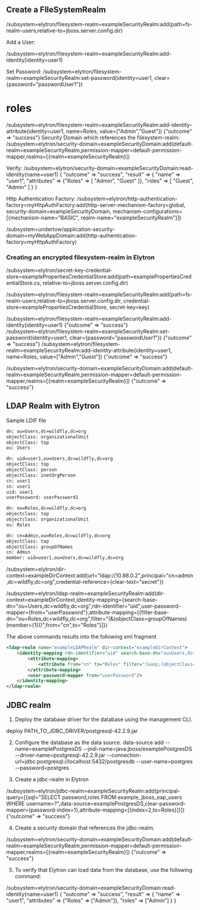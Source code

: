 ## Create a FIleSystemRealm

/subsystem=elytron/filesystem-realm=exampleSecurityRealm:add(path=fs-realm-users,relative-to=jboss.server.config.dir)

Add a User:

/subsystem=elytron/filesystem-realm=exampleSecurityRealm:add-identity(identity=user1)

Set Password:
/subsystem=elytron/filesystem-realm=exampleSecurityRealm:set-password(identity=user1, clear={password="passwordUser1"})

# roles
/subsystem=elytron/filesystem-realm=exampleSecurityRealm:add-identity-attribute(identity=user1, name=Roles, value=["Admin","Guest"])
{"outcome" => "success"}
Security Domain which references the filesystem-realm:
/subsystem=elytron/security-domain=exampleSecurityDomain:add(default-realm=exampleSecurityRealm,permission-mapper=default-permission-mapper,realms=[{realm=exampleSecurityRealm}])

Verify:
/subsystem=elytron/security-domain=exampleSecurityDomain:read-identity(name=user1)
{
    "outcome" => "success",
    "result" => {
        "name" => "user1",
        "attributes" => {"Roles" => [
            "Admin",
            "Guest"
        ]},
        "roles" => [
            "Guest",
            "Admin"
        ]
    }
}

Http Authentication Factory:
/subsystem=elytron/http-authentication-factory=myHttpAuthFactory:add(http-server-mechanism-factory=global, security-domain=exampleSecurityDomain, mechanism-configurations=[{mechanism-name="BASIC", realm-name="exampleSecurityRealm"}])

/subsystem=undertow/application-security-domain=myWebAppDomain:add(http-authentication-factory=myHttpAuthFactory)

### Creating an encrypted filesystem-realm in Elytron 

/subsystem=elytron/secret-key-credential-store=examplePropertiesCredentialStore:add(path=examplePropertiesCredentialStore.cs, relative-to=jboss.server.config.dir)

/subsystem=elytron/filesystem-realm=exampleSecurityRealm:add(path=fs-realm-users,relative-to=jboss.server.config.dir, credential-store=examplePropertiesCredentialStore, secret-key=key)

/subsystem=elytron/filesystem-realm=exampleSecurityRealm:add-identity(identity=user1)
{"outcome" => "success"}
/subsystem=elytron/filesystem-realm=exampleSecurityRealm:set-password(identity=user1, clear={password="passwordUser1"})
{"outcome" => "success"}
/subsystem=elytron/filesystem-realm=exampleSecurityRealm:add-identity-attribute(identity=user1, name=Roles, value=["Admin","Guest"])
{"outcome" => "success"}

/subsystem=elytron/security-domain=exampleSecurityDomain:add(default-realm=exampleSecurityRealm,permission-mapper=default-permission-mapper,realms=[{realm=exampleSecurityRealm}])
{"outcome" => "success"}



## LDAP Realm with Elytron

Sample LDIF file
```sh
dn: ou=Users,dc=wildfly,dc=org
objectClass: organizationalUnit
objectClass: top
ou: Users

dn: uid=user1,ou=Users,dc=wildfly,dc=org
objectClass: top
objectClass: person
objectClass: inetOrgPerson
cn: user1
sn: user1
uid: user1
userPassword: userPassword1

dn: ou=Roles,dc=wildfly,dc=org
objectclass: top
objectclass: organizationalUnit
ou: Roles

dn: cn=Admin,ou=Roles,dc=wildfly,dc=org
objectClass: top
objectClass: groupOfNames
cn: Admin
member: uid=user1,ou=Users,dc=wildfly,dc=org

```

/subsystem=elytron/dir-context=exampleDirContext:add(url="ldap://10.88.0.2",principal="cn=admin,dc=wildfly,dc=org",credential-reference={clear-text="secret"})

/subsystem=elytron/ldap-realm=exampleSecurityRealm:add(dir-context=exampleDirContext,identity-mapping={search-base-dn="ou=Users,dc=wildfly,dc=org",rdn-identifier="uid",user-password-mapper={from="userPassword"},attribute-mapping=[{filter-base-dn="ou=Roles,dc=wildfly,dc=org",filter="(&(objectClass=groupOfNames)(member={1}))",from="cn",to="Roles"}]})


The above commands results into the following xml fragment

```xml
<ldap-realm name="exampleLDAPRealm" dir-context="exampleDirContext"> 
    <identity-mapping rdn-identifier="uid" search-base-dn="ou=Users,dc=wildfly,dc=org"> 
        <attribute-mapping> 
            <attribute from="cn" to="Roles" filter="(&amp;(objectClass=groupOfNames)(member={1}))" filter-base-dn="ou=Roles,dc=wildfly,dc=org"/> 
        </attribute-mapping>
        <user-password-mapper from="userPassword"/> 
    </identity-mapping>
</ldap-realm>
```


## JDBC realm
1. Deploy the database driver for the database using the management CLI.

deploy PATH_TO_JDBC_DRIVER/postgresql-42.2.9.jar

2. Configure the database as the data source.
data-source add --name=examplePostgresDS --jndi-name=java:jboss/examplePostgresDS --driver-name=postgresql-42.2.9.jar  --connection-url=jdbc:postgresql://localhost:5432/postgresdb --user-name=postgres --password=postgres

3. Create a jdbc-realm in Elytron

/subsystem=elytron/jdbc-realm=exampleSecurityRealm:add(principal-query=[{sql="SELECT password,roles FROM example_jboss_eap_users WHERE username=?",data-source=examplePostgresDS,clear-password-mapper={password-index=1},attribute-mapping=[{index=2,to=Roles}]}])
{"outcome" => "success"}

4. Create a security domain that references the jdbc-realm.

/subsystem=elytron/security-domain=exampleSecurityDomain:add(default-realm=exampleSecurityRealm,permission-mapper=default-permission-mapper,realms=[{realm=exampleSecurityRealm}])
{"outcome" => "success"}

5. To verify that Elytron can load data from the database, use the following command:

/subsystem=elytron/security-domain=exampleSecurityDomain:read-identity(name=user1)
{
    "outcome" => "success",
    "result" => {
        "name" => "user1",
        "attributes" => {"Roles" => ["Admin"]},
        "roles" => ["Admin"]
    }
}

